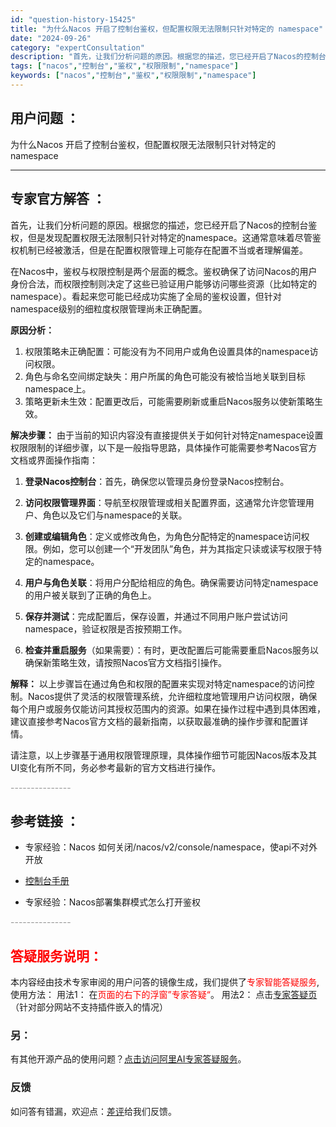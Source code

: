 ```yaml
---
id: "question-history-15425"
title: "为什么Nacos 开启了控制台鉴权，但配置权限无法限制只针对特定的 namespace"
date: "2024-09-26"
category: "expertConsultation"
description: "首先，让我们分析问题的原因。根据您的描述，您已经开启了Nacos的控制台鉴权，但是发现配置权限无法限制只针对特定的namespace。这通常意味着尽管鉴权机制已经被激活，但是在配置权限管理上可能存在配置不当或者理解偏差。在Nacos中，鉴权与权限控制是两个层面的概念。鉴权确保了访问Nacos的用户身"
tags: ["nacos","控制台","鉴权","权限限制","namespace"]
keywords: ["nacos","控制台","鉴权","权限限制","namespace"]
---
```


## 用户问题 ： 
 为什么Nacos 开启了控制台鉴权，但配置权限无法限制只针对特定的 namespace  

---------------
## 专家官方解答 ：

首先，让我们分析问题的原因。根据您的描述，您已经开启了Nacos的控制台鉴权，但是发现配置权限无法限制只针对特定的namespace。这通常意味着尽管鉴权机制已经被激活，但是在配置权限管理上可能存在配置不当或者理解偏差。

在Nacos中，鉴权与权限控制是两个层面的概念。鉴权确保了访问Nacos的用户身份合法，而权限控制则决定了这些已验证用户能够访问哪些资源（比如特定的namespace）。看起来您可能已经成功实施了全局的鉴权设置，但针对namespace级别的细粒度权限管理尚未正确配置。

**原因分析：**
1. 权限策略未正确配置：可能没有为不同用户或角色设置具体的namespace访问权限。
2. 角色与命名空间绑定缺失：用户所属的角色可能没有被恰当地关联到目标namespace上。
3. 策略更新未生效：配置更改后，可能需要刷新或重启Nacos服务以使新策略生效。

**解决步骤：**
由于当前的知识内容没有直接提供关于如何针对特定namespace设置权限限制的详细步骤，以下是一般指导思路，具体操作可能需要参考Nacos官方文档或界面操作指南：

1. **登录Nacos控制台**：首先，确保您以管理员身份登录Nacos控制台。
   
2. **访问权限管理界面**：导航至权限管理或相关配置界面，这通常允许您管理用户、角色以及它们与namespace的关联。

3. **创建或编辑角色**：定义或修改角色，为角色分配特定的namespace访问权限。例如，您可以创建一个“开发团队”角色，并为其指定只读或读写权限于特定的namespace。

4. **用户与角色关联**：将用户分配给相应的角色。确保需要访问特定namespace的用户被关联到了正确的角色上。

5. **保存并测试**：完成配置后，保存设置，并通过不同用户账户尝试访问namespace，验证权限是否按预期工作。

6. **检查并重启服务**（如果需要）：有时，更改配置后可能需要重启Nacos服务以确保新策略生效，请按照Nacos官方文档指引操作。

**解释：**
以上步骤旨在通过角色和权限的配置来实现对特定namespace的访问控制。Nacos提供了灵活的权限管理系统，允许细粒度地管理用户访问权限，确保每个用户或服务仅能访问其授权范围内的资源。如果在操作过程中遇到具体困难，建议直接参考Nacos官方文档的最新指南，以获取最准确的操作步骤和配置详情。

请注意，以上步骤基于通用权限管理原理，具体操作细节可能因Nacos版本及其UI变化有所不同，务必参考最新的官方文档进行操作。


<font color="#949494">---------------</font> 


## 参考链接 ：

* 专家经验：Nacos 如何关闭/nacos/v2/console/namespace，使api不对外开放 
 
 * [控制台手册](https://nacos.io/docs/latest/guide/admin/console-guide)
 
 * 专家经验：Nacos部署集群模式怎么打开鉴权 


 <font color="#949494">---------------</font> 
 


## <font color="#FF0000">答疑服务说明：</font> 

本内容经由技术专家审阅的用户问答的镜像生成，我们提供了<font color="#FF0000">专家智能答疑服务</font>,使用方法：
用法1： 在<font color="#FF0000">页面的右下的浮窗”专家答疑“</font>。
用法2： 点击[专家答疑页](https://answer.opensource.alibaba.com/docs/intro)（针对部分网站不支持插件嵌入的情况）
### 另：


有其他开源产品的使用问题？[点击访问阿里AI专家答疑服务](https://answer.opensource.alibaba.com/docs/intro)。
### 反馈
如问答有错漏，欢迎点：[差评](https://ai.nacos.io/user/feedbackByEnhancerGradePOJOID?enhancerGradePOJOId=15495)给我们反馈。
